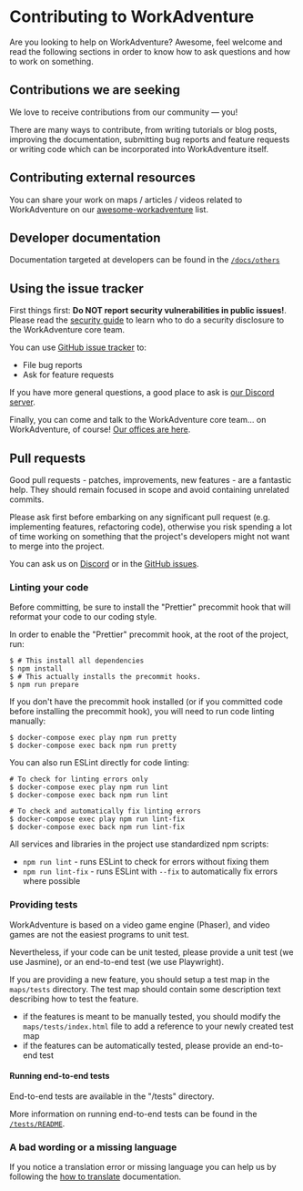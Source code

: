 # Contributing to WorkAdventure

Are you looking to help on WorkAdventure? Awesome, feel welcome and read the following sections in order to know how to
ask questions and how to work on something.

## Contributions we are seeking

We love to receive contributions from our community — you!

There are many ways to contribute, from writing tutorials or blog posts, improving the documentation,
submitting bug reports and feature requests or writing code which can be incorporated into WorkAdventure itself.

## Contributing external resources

You can share your work on maps / articles / videos related to WorkAdventure on our [awesome-workadventure](https://github.com/workadventure/awesome-workadventure) list.

## Developer documentation

Documentation targeted at developers can be found in the [`/docs/others`](docs/others/)

## Using the issue tracker

First things first: **Do NOT report security vulnerabilities in public issues!**.
Please read the [security guide](SECURITY.md) to learn who to do a security disclosure to the WorkAdventure core team.

You can use [GitHub issue tracker](https://github.com/thecodingmachine/workadventure/issues) to:

- File bug reports
- Ask for feature requests

If you have more general questions, a good place to ask is [our Discord server](https://discord.gg/G6Xh9ZM9aR).

Finally, you can come and talk to the WorkAdventure core team... on WorkAdventure, of course! [Our offices are here](https://play.staging.workadventu.re/@/tcm/workadventure/wa-village).

## Pull requests

Good pull requests - patches, improvements, new features - are a fantastic help. They should remain focused in scope
and avoid containing unrelated commits.

Please ask first before embarking on any significant pull request (e.g. implementing features, refactoring code),
otherwise you risk spending a lot of time working on something that the project's developers might not want to merge
into the project.

You can ask us on [Discord](https://discord.gg/G6Xh9ZM9aR) or in the [GitHub issues](https://github.com/thecodingmachine/workadventure/issues).

### Linting your code

Before committing, be sure to install the "Prettier" precommit hook that will reformat your code to our coding style.

In order to enable the "Prettier" precommit hook, at the root of the project, run:

```console
$ # This install all dependencies
$ npm install
$ # This actually installs the precommit hooks.
$ npm run prepare
```

If you don't have the precommit hook installed (or if you committed code before installing the precommit hook), you will need
to run code linting manually:

```console
$ docker-compose exec play npm run pretty
$ docker-compose exec back npm run pretty
```

You can also run ESLint directly for code linting:

```console
# To check for linting errors only
$ docker-compose exec play npm run lint
$ docker-compose exec back npm run lint

# To check and automatically fix linting errors
$ docker-compose exec play npm run lint-fix
$ docker-compose exec back npm run lint-fix
```

All services and libraries in the project use standardized npm scripts:
- `npm run lint` - runs ESLint to check for errors without fixing them
- `npm run lint-fix` - runs ESLint with `--fix` to automatically fix errors where possible

### Providing tests

WorkAdventure is based on a video game engine (Phaser), and video games are not the easiest programs to unit test.

Nevertheless, if your code can be unit tested, please provide a unit test (we use Jasmine), or an end-to-end test (we use Playwright).

If you are providing a new feature, you should setup a test map in the `maps/tests` directory. The test map should contain
some description text describing how to test the feature.

- if the features is meant to be manually tested, you should modify the `maps/tests/index.html` file to add a reference
  to your newly created test map
- if the features can be automatically tested, please provide an end-to-end test

#### Running end-to-end tests

End-to-end tests are available in the "/tests" directory.

More information on running end-to-end tests can be found in the [`/tests/README`](/tests/README.md).

### A bad wording or a missing language

If you notice a translation error or missing language you can help us by following the [how to translate](docs/others/contributing/how-to-translate.md) documentation.
